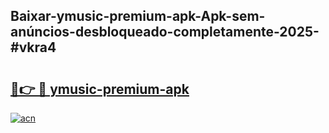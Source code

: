 ## Baixar-ymusic-premium-apk-Apk-sem-anúncios-desbloqueado-completamente-2025-#vkra4

# <h2><a href="https://ainizakaria.my?title=ymusic-premium-apk&ref=20M">🔗👉 🔴 ymusic-premium-apk</a></h2>

[![acn](https://github.com/user-attachments/assets/0f9c940e-d8b0-45ae-aac7-cd30a18b3e1c)](https://ainizakaria.my?title=ymusic-premium-apk&ref=20M)

